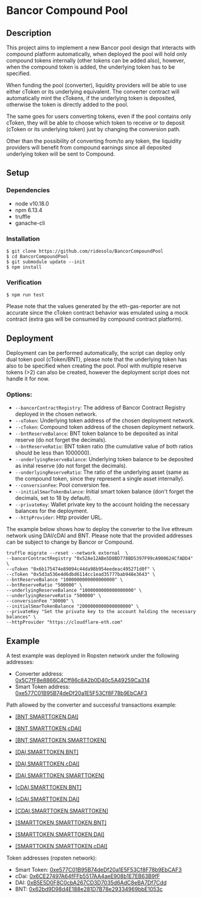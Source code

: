 # Bancor Compound Pool

## Description

This project aims to implement a new Bancor pool design that interacts with compound platform automatically, when deployed the pool will hold only compound tokens internally (other tokens can be added also), however, when the compound token is added, the underlying token has to be specified.

When funding the pool (converter), liquidity providers will be able to use either cToken or its underlying equivalent. The converter contract will automatically mint the cTokens, if the underlying token is deposited, otherwise the token is directly added to the pool.

The same goes for users converting tokens, even if the pool contains only cToken, they will be able to choose which token to receive or to deposit (cToken or its underlying token) just by changing the conversion path.

Other than the possibility of converting from/to any token, the liquidity providers will benefit from compound earnings since all deposited underlying token will be sent to Compound.

## Setup

### Dependencies

* node v10.18.0
* npm 6.13.4
* truffle
* ganache-cli

### Installation

```console
$ git clone https://github.com/ridesolo/BancorCompoundPool
$ cd BancorCompoundPool
$ git submodule update --init
$ npm install
```
### Verification

```console
$ npm run test 
```
Please note that the values generated by the eth-gas-reporter are not accurate since the cToken contract behavior was emulated using a mock contract (extra gas will be consumed by compound contract platform).

## Deployment

Deployment can be performed automatically, the script can deploy only dual token pool (cToken/BNT), please note that the underlying token has also to be specified when creating the pool. Pool with multiple reserve tokens (>2) can also be created, however the deployment script does not handle it for now.

### Options:

* `--bancorContractRegistry`: The address of Bancor Contract Registry deployed in the chosen network.
* `--uToken`: Underlying token address of the chosen deployment network.
* `--cToken`: Compound token address of the chosen deployment network.
* `--bntReserveBalance`: BNT token balance to be deposited as inital reserve (do not forget the decimals).
* `--bntReserveRatio`: BNT token ratio (the cumulative value of both ratios should be less than 1000000).
* `--underlyingReserveBalance`: Underlying token balance to be deposited as inital reserve (do not forget the decimals).
* `--underlyingReserveRatio`: The ratio of the underlying asset (same as the compound token, since they represent a single asset internally).
* `--conversionFee`: Pool conversion fee.
* `--initialSmarTokenBalance`: Initial smart token balance (don't forget the decimals, set to 18 by default).
* `--privateKey`: Wallet private key to the account holding the necessary balances for the deployment.
* `--httpProvider`: Http provider URL.

The example below shows how to deploy the converter to the live ethreum network using DAI/cDAI and BNT. Please note that the provided addresses can be subject to change by Bancor or Compound.

```console
truffle migrate --reset --network external  \
--bancorContractRegistry "0x52Ae12ABe5D8BD778BD5397F99cA900624CfADD4" \
--uToken "0x6b175474e89094c44da98b954eedeac495271d0f" \
--cToken "0x5d3a536e4d6dbd6114cc1ead35777bab948e3643" \
--bntReserveBalance "1000000000000000000" \
--bntReserveRatio "500000" \
--underlyingReserveBalance "1000000000000000000" \
--underlyingReserveRatio "500000" \
--conversionFee "30000" \
--initialSmarTokenBalance "2000000000000000000" \
--privateKey "Set the private key to the account holding the necessary balances" \
--httpProvider "https://cloudflare-eth.com"
```
## Example 

A test example was deployed in Ropsten network under the following addresses:

* Converter address: [0x5C7fF8e8866C4Cff86c8A2b0D40c5A49259Ca314](https://ropsten.etherscan.io/address/0x5C7fF8e8866C4Cff86c8A2b0D40c5A49259Ca314)
* Smart Token address: [0xe577C01B95B74deDf20a1E5F53Cf8F78b9EbCAF3](https://ropsten.etherscan.io/address/0xe577C01B95B74deDf20a1E5F53Cf8F78b9EbCAF3)

Path allowed by the converter and successful transactions example:

- [[BNT,SMARTTOKEN,DAI]](https://ropsten.etherscan.io/tx/0x358110ffa5babe668db6bc74f35d188c0e06b0ab87fc06185aadd71018b3c21d)
- [[BNT,SMARTTOKEN,cDAI]](https://ropsten.etherscan.io/tx/0xa2088c24e87cb2a8253e7c2adf0dee1e8abed16e3b3b5576d4e3d5a511d7d207)
- [[BNT,SMARTTOKEN,SMARTTOKEN]](https://ropsten.etherscan.io/tx/0xa4fec89f4d0d5564057f34cd7c99b29bdf8bdcd758dc826196cd90ac62c8b76b)

- [[DAI,SMARTTOKEN,BNT]](https://ropsten.etherscan.io/tx/0x75628f253b100a8809dc59676a6dbdc9183cf030cb4d0e40ef7998aa7f502d2d)
- [[DAI,SMARTTOKEN,cDAI]](https://ropsten.etherscan.io/tx/0x0202601bb2a3c20248e46cd6fb314ae283569354462102a0f6b5f83b466c4047)
- [[DAI,SMARTTOKEN,SMARTTOKEN]](https://ropsten.etherscan.io/tx/0xc9e494903b4f5ac3e245a9fcff1bbc05c39cff2114f557d344ea2a336b82afa1)

- [[cDAI,SMARTTOKEN,BNT]](https://ropsten.etherscan.io/tx/0x8c8f41610d77cd6912678e0424afa2e615dcaa60565822217dc673d7f5376587)
- [[cDAI,SMARTTOKEN,DAI]](https://ropsten.etherscan.io/tx/0x0f7ff181735c5b4523a4a5fe647296547bb7965636420e57e13b8160268ec2c9)
- [[CDAI,SMARTTOKEN,SMARTTOKEN]](https://ropsten.etherscan.io/tx/0x8ea74f4ec7f5d16927ff0b9d9c6ea7cda91106f7ad56273aa9a80f361ef3932f)

- [[SMARTTOKEN,SMARTTOKEN,BNT]](https://ropsten.etherscan.io/tx/0x30f40e9032716120061b6abbf17cb239e26766eceec2a72b1e55ce7dbd0b6552)
- [[SMARTTOKEN,SMARTTOKEN,DAI]](https://ropsten.etherscan.io/tx/0x19b284d8a62e8a3aa4d3f21a2bcd7ea8ee2e4dc60d474943d820def25a5780a9)
- [[SMARTTOKEN,SMARTTOKEN,cDAI]](https://ropsten.etherscan.io/tx/0xa925d275515a9da769203641be5044aa4c942d83418bcef1f582636858bf418f)

Token addresses (ropsten network):

- Smart Token: [0xe577C01B95B74deDf20a1E5F53Cf8F78b9EbCAF3](https://ropsten.etherscan.io/address/0xe577C01B95B74deDf20a1E5F53Cf8F78b9EbCAF3)
- cDai: [0x6CE27497A64fFFb5517AA4aeE908b1E7EB63B9fF](https://ropsten.etherscan.io/address/0x6CE27497A64fFFb5517AA4aeE908b1E7EB63B9fF)
- DAI: [0xB5E5D0F8C0cbA267CD3D7035d6AdC8eBA7Df7Cdd](https://ropsten.etherscan.io/address/0xB5E5D0F8C0cbA267CD3D7035d6AdC8eBA7Df7Cdd)
- BNT: [0x62bd9D98d4E188e281D7B78e29334969bbE1053c](https://ropsten.etherscan.io/address/0x62bd9D98d4E188e281D7B78e29334969bbE1053c)
